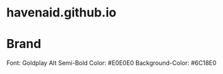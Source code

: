 # havenaid.github.io

# Brand
Font: Goldplay Alt Semi-Bold
Color:            #E0E0E0
Background-Color: #6C18E0
